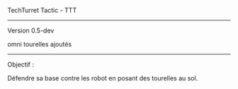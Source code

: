 TechTurret Tactic - TTT

---------------

Version 0.5-dev

omni tourelles ajoutés

----------------

Objectif : 

Défendre sa base contre les robot en posant des tourelles au sol.
